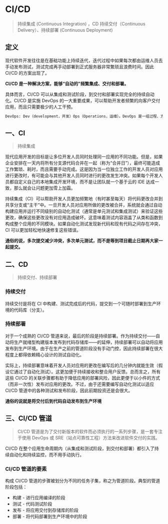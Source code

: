 # CI/CD

> 持续集成 (Continuous Integration) ，CD 持续交付（Continuous Delivery）、持续部署 (Continuous Deployment)

## 定义

现代软件开发往往是在基础功能上持续迭代，迭代过程中如果每次都由运维人员去手动发布测试，测试完成再手动部署到正式服务器非常繁琐且浪费时间。因此 CI/CD 的方案出现了。

**CI/CD 是一种解决方案，能够“自动的”频繁集成、交付和部署。**

具体而言，CI/CD 可以从集成和测试阶段，到交付和部署实现完全的持续自动化。CI/CD 是实施 DevOps 的一大重要成果，可以帮助开发者频繁的向客户交付应用，而且只需要极少的人工干预。

```tex
DevOps: Dev（development，开发）Ops（Operations，运维）。DevOps 是一组过程、方法与系统的统称，用于促进开发、运营和质量保障部门之间的沟通、协作和整合。通俗的说就是促进和便利从开发到部署到快速落地迭代，在 DevOps 的流程下，运维人员会在项目开发期间就介入到开发过程中，了解开发人员使用的系统架构和技术路线，从而制定适当的运维方案。而开发人员也会在运维的初期参与到系统部署中，并提供系统部署的优化建议。
```

## 一、CI

> 持续集成

现代应用开发的目标是让多位开发人员同时处理同一应用的不同功能。但是，如果企业安排在一天内将所有分支源代码合并在一起（称为“合并日”），最终可能造成工作繁琐、耗时，而且需要手动完成。这是因为当一位独立工作的开发人员对应用进行更改时，有可能会与其他开发人员同时进行的更改发生冲突。如果每个开发人员都自定义自己的本地集成开发环境，而不是让团队就一个基于云的 IDE 达成一致，那么就会让问题更加雪上加霜。

持续集成（CI）可以帮助开发人员更加频繁地（有时甚至每天）将代码更改合并到共享分支或“主干”中。一旦开发人员对应用所做的更改被合并，系统就会通过自动构建应用并运行不同级别的自动化测试（通常是单元测试和集成测试）来验证这些更改，确保这些更改没有对应用造成破坏。这意味着测试内容涵盖了从类和函数到构成整个应用的不同模块。如果自动化测试发现新代码和现有代码之间存在冲突，CI 可以更加轻松地快速修复这些错误。

**通俗的说，多次提交减少冲突，多次单元测试，而不是等到项目截止日期再大家一起提交。**

## 二、CD

> 持续交付、持续部署

###  持续交付

持续交付是将在 CI 中构建、测试完成后的代码，提交到一个可随时部署到生产环境的代码库（分支）。

###  持续部署

对于一个成熟的 CI/CD 管道来说，最后的阶段是持续部署。作为持续交付——自动将生产就绪型构建版本发布到代码存储库——的延伸，持续部署可以自动将应用发布到生产环境。由于在生产之前的管道阶段没有手动门控，因此持续部署在很大程度上都得依赖精心设计的测试自动化。

实际上，持续部署意味着开发人员对应用的更改在编写后的几分钟内就能生效（假设它通过了自动化测试）。这更加便于持续接收和整合用户反馈。总而言之，所有这些 CI/CD 的关联步骤都有助于降低应用的部署风险，因此更便于以小件的方式（而非一次性）发布对应用的更改。不过，由于还需要编写自动化测试以适应 CI/CD 管道中的各种测试和发布阶段，因此前期投资还是会很大。

**通俗的说就是将交付后到代码自动发布到生产环境**

## 三、CI/CD 管道

> CI/CD 管道是为了交付新版本的软件而必须执行的一系列步骤，是一套专注于使用 DevOps 或 SRE（站点可靠性工程）方法来改进软件交付的实践。

CI/CD 在整个应用生命周期内（从集成和测试阶段，到交付和部署）都引入了持续自动化和持续监控，而不用手动执行。

### CI/CD 管道的要素

构成 CI/CD 管道的步骤被划分为不同的任务子集，称之为管道阶段。典型的管道阶段包括：

- 构建 - 进行应用编译的阶段
- 测试 - 代码测试阶段
- 发布 - 将应用交付到存储库的阶段
- 部署 - 将代码部署到生产环境中的阶段